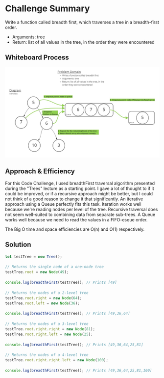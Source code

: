 # Challenge Summary

Write a function called breadth first, which traverses a tree in a breadth-first order.

- Arguments: tree
- Return: list of all values in the tree, in the order they were encountered

## Whiteboard Process

![My Whiteboard process](./challenge-17-whiteboard.jpg)

## Approach & Efficiency

For this Code Challenge, I used breadthFirst traversal algorithm presented during the "Trees" lecture as a starting point. I gave a lot of thought to if it could be improved, or if a recursive approach might be better, but I could not think of a good reason to change it that significantly. An iterative approach using a Queue perfectly fits this task. Iteration works well because we're reading nodes per level of the tree. Recursive traversal does not seem well-suited to combining data from separate sub-trees. A Queue works well because we need to read the values in a FIFO-esque order.

The Big O time and space efficiencies are O(n) and O(1) respectively.

## Solution

```javascript
let testTree = new Tree();

// Returns the single node of a one-node tree
testTree.root = new Node(49);

console.log(breadthFirst(testTree)); // Prints [49]

// Returns the nodes of a 2-level tree
testTree.root.right = new Node(64);
testTree.root.left = new Node(36);

console.log(breadthFirst(testTree)); // Prints [49,36,64]

// Returns the nodes of a 3-level tree
testTree.root.right.right = new Node(81);
testTree.root.right.left = new Node(25);

console.log(breadthFirst(testTree)); // Prints [49,36,64,25,81]

// Returns the nodes of a 4-level tree
testTree.root.right.right.left = new Node(100);

console.log(breadthFirst(testTree)); // Prints [49,36,64,25,81,100]
```
